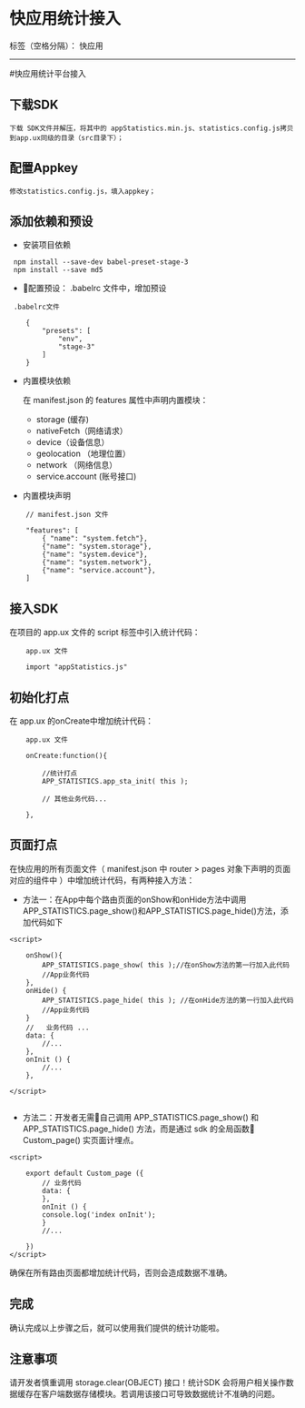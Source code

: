 # 快应用统计接入

标签（空格分隔）： 快应用

---

#快应用统计平台接入

## 下载SDK

    下载 SDK文件并解压，将其中的 appStatistics.min.js、statistics.config.js拷贝到app.ux同级的目录（src目录下）；

## 配置Appkey
    修改statistics.config.js，填入appkey；


## 添加依赖和预设

- 安装项目依赖

```
 npm install --save-dev babel-preset-stage-3
 npm install --save md5

```
 - 配置预设： .babelrc 文件中，增加预设

```
 .babelrc文件

    {
        "presets": [
            "env",
            "stage-3"
        ]
    }

```


- 内置模块依赖

    在 manifest.json 的 features 属性中声明内置模块： 
    
    - storage (缓存)
    - nativeFetch（网络请求）
    - device（设备信息）
    - geolocation （地理位置）
    - network （网络信息）
    - service.account (账号接口) 
 
 - 内置模块声明

```
    // manifest.json 文件
    
    "features": [
        { "name": "system.fetch"},
        {"name": "system.storage"},
        {"name": "system.device"},
        {"name": "system.network"},
        {"name": "service.account"},
    ]

```

## 接入SDK

在项目的 app.ux 文件的 script 标签中引入统计代码：

```
    app.ux 文件

    import "appStatistics.js"

``` 


## 初始化打点

在 app.ux 的onCreate中增加统计代码：

```
    app.ux 文件

    onCreate:function(){
        
        //统计打点
        APP_STATISTICS.app_sta_init( this );

        // 其他业务代码...

    },        

```

## 页面打点

在快应用的所有页面文件（ manifest.json 中 router > pages 对象下声明的页面对应的组件中 ）中增加统计代码，有两种接入方法：

- 方法一：在App中每个路由页面的onShow和onHide方法中调用APP_STATISTICS.page_show()和APP_STATISTICS.page_hide()方法，添加代码如下

```
<script>
     
    onShow(){
        APP_STATISTICS.page_show( this );//在onShow方法的第一行加入此代码
        //App业务代码
    },
    onHide() {
        APP_STATISTICS.page_hide( this ); //在onHide方法的第一行加入此代码
        //App业务代码
    } 
    //   业务代码 ... 
    data: {
        //...
    },
    onInit () {
        //...
    },

</script> 
    
```
- 方法二：开发者无需自己调用 APP_STATISTICS.page_show() 和APP_STATISTICS.page_hide() 方法，而是通过 sdk 的全局函数 Custom_page() 实页面计埋点。

```
<script>
  
    export default Custom_page ({
        // 业务代码      
        data: {
        },
        onInit () {
        console.log('index onInit');
        }
        //...
 
    })
</script> 
```  

确保在所有路由页面都增加统计代码，否则会造成数据不准确。

## 完成

确认完成以上步骤之后，就可以使用我们提供的统计功能啦。

## 注意事项

请开发者慎重调用 storage.clear(OBJECT) 接口！统计SDK 会将用户相关操作数据缓存在客户端数据存储模块。若调用该接口可导致数据统计不准确的问题。

